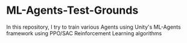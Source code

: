 # ML-Agents-Test-Grounds
In this repository, I try to train various Agents using Unity's ML-Agents framework using PPO/SAC Reinforcement Learning algorithms 
